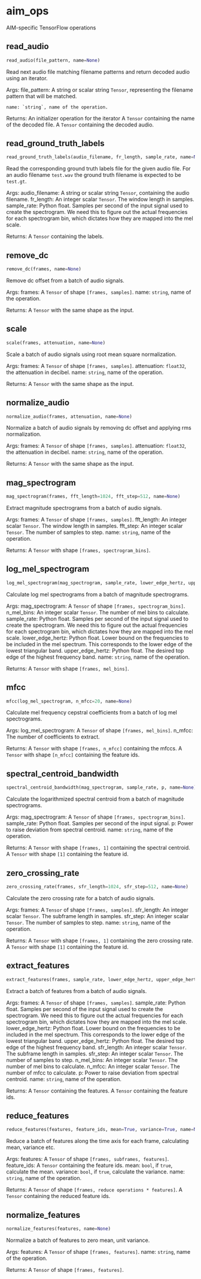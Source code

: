 <h1 id="aim_ops">aim_ops</h1>

AIM-specific TensorFlow operations

<h2 id="aim_ops.read_audio">read_audio</h2>

```python
read_audio(file_pattern, name=None)
```
Read next audio file matching filename patterns and return decoded audio
    using an iterator.

  Args:
    file_pattern: A string or scalar string `Tensor`, representing the
    filename pattern that will be matched.

    name: `string`, name of the operation.

  Returns:
    An initializer operation for the iterator
    A `Tensor` containing the name of the decoded file.
    A `Tensor` containing the decoded audio.

<h2 id="aim_ops.read_ground_truth_labels">read_ground_truth_labels</h2>

```python
read_ground_truth_labels(audio_filename, fr_length, sample_rate, name=None)
```
Read the corresponding ground truth labels file for the given audio file.
    For an audio filename `test.wav` the ground truth filename is expected to be
    `test.gt`.

  Args:
    audio_filename: A string or scalar string `Tensor`, containing the audio
    filename.
    fr_length: An integer scalar `Tensor`. The window length in samples.
    sample_rate: Python float. Samples per second of the input signal used to
    create the spectrogram. We need this to figure out the actual frequencies
    for each spectrogram bin, which dictates how they are mapped into the mel
    scale.

  Returns:
    A `Tensor` containing the labels.

<h2 id="aim_ops.remove_dc">remove_dc</h2>

```python
remove_dc(frames, name=None)
```
Remove dc offset from a batch of audio signals.

  Args:
    frames: A `Tensor` of shape `[frames, samples]`.
    name: `string`, name of the operation.

  Returns:
    A `Tensor` with the same shape as the input.

<h2 id="aim_ops.scale">scale</h2>

```python
scale(frames, attenuation, name=None)
```
Scale a batch of audio signals using root mean square normalization.

  Args:
    frames: A `Tensor` of shape `[frames, samples]`.
    attenuation: `float32`, the attenuation in decibel.
    name: `string`, name of the operation.

  Returns:
    A `Tensor` with the same shape as the input.

<h2 id="aim_ops.normalize_audio">normalize_audio</h2>

```python
normalize_audio(frames, attenuation, name=None)
```
Normalize a batch of audio signals by removing dc offset and applying
    rms normalization.

  Args:
    frames: A `Tensor` of shape `[frames, samples]`.
    attenuation: `float32`, the attenuation in decibel.
    name: `string`, name of the operation.

  Returns:
    A `Tensor` with the same shape as the input.

<h2 id="aim_ops.mag_spectrogram">mag_spectrogram</h2>

```python
mag_spectrogram(frames, fft_length=1024, fft_step=512, name=None)
```
Extract magnitude spectrograms from a batch of audio signals.

  Args:
    frames: A `Tensor` of shape `[frames, samples]`.
    fft_length: An integer scalar `Tensor`. The window length in samples.
    fft_step: An integer scalar `Tensor`. The number of samples to step.
    name: `string`, name of the operation.

  Returns:
    A `Tensor` with shape `[frames, spectrogram_bins]`.

<h2 id="aim_ops.log_mel_spectrogram">log_mel_spectrogram</h2>

```python
log_mel_spectrogram(mag_spectrogram, sample_rate, lower_edge_hertz, upper_edge_hertz, n_mel_bins=128, name=None)
```
Calculate log mel spectrograms from a batch of magnitude spectrograms.

  Args:
    mag_spectrogram: A `Tensor` of shape `[frames, spectrogram_bins]`.
    n_mel_bins: An integer scalar `Tensor`. The number of mel bins to
    calculate.
    sample_rate: Python float. Samples per second of the input signal used to
    create the spectrogram. We need this to figure out the actual frequencies
    for each spectrogram bin, which dictates how they are mapped into the mel
    scale.
    lower_edge_hertz: Python float. Lower bound on the frequencies to be
    included in the mel spectrum. This corresponds to the lower edge of the
    lowest triangular band.
    upper_edge_hertz: Python float. The desired top edge of the highest
    frequency band.
    name: `string`, name of the operation.

  Returns:
    A `Tensor` with shape `[frames, mel_bins]`.

<h2 id="aim_ops.mfcc">mfcc</h2>

```python
mfcc(log_mel_spectrogram, n_mfcc=20, name=None)
```
Calculate mel frequency cepstral coefficients from a batch of log mel
    spectrograms.

  Args:
    log_mel_spectrogram: A `Tensor` of shape `[frames, mel_bins]`.
    n_mfcc: The number of coefficients to extract.

  Returns:
    A `Tensor` with shape `[frames, n_mfcc]` containing the mfccs.
    A `Tensor` with shape `[n_mfcc]` containing the feature ids.

<h2 id="aim_ops.spectral_centroid_bandwidth">spectral_centroid_bandwidth</h2>

```python
spectral_centroid_bandwidth(mag_spectrogram, sample_rate, p, name=None)
```
Calculate the logarithmized spectral centroid from a batch of magnitude
    spectrograms.

  Args:
    mag_spectrogram: A `Tensor` of shape `[frames, spectrogram_bins]`.
    sample_rate: Python float. Samples per second of the input signal.
    p: Power to raise deviation from spectral centroid.
    name: `string`, name of the operation.

  Returns:
    A `Tensor` with shape `[frames, 1]` containing the spectral centroid.
    A `Tensor` with shape `[1]` containing the feature id.

<h2 id="aim_ops.zero_crossing_rate">zero_crossing_rate</h2>

```python
zero_crossing_rate(frames, sfr_length=1024, sfr_step=512, name=None)
```
Calculate the zero crossing rate for a batch of audio signals.

  Args:
    frames: A `Tensor` of shape `[frames, samples]`.
    sfr_length: An integer scalar `Tensor`. The subframe length in samples.
    sfr_step: An integer scalar `Tensor`. The number of samples to step.
    name: `string`, name of the operation.

  Returns:
    A `Tensor` with shape `[frames, 1]` containing the zero crossing rate.
    A `Tensor` with shape `[1]` containing the feature id.

<h2 id="aim_ops.extract_features">extract_features</h2>

```python
extract_features(frames, sample_rate, lower_edge_hertz, upper_edge_hertz, sfr_length=1024, sfr_step=512, n_mel_bins=128, n_mfcc=20, p=2.0, name=None)
```
Extract a batch of features from a batch of audio signals.

  Args:
    frames: A `Tensor` of shape `[frames, samples]`.
    sample_rate: Python float. Samples per second of the input signal used to
    create the spectrogram. We need this to figure out the actual frequencies
    for each spectrogram bin, which dictates how they are mapped into the mel
    scale.
    lower_edge_hertz: Python float. Lower bound on the frequencies to be
    included in the mel spectrum. This corresponds to the lower edge of the
    lowest triangular band.
    upper_edge_hertz: Python float. The desired top edge of the highest
    frequency band.
    sfr_length: An integer scalar `Tensor`. The subframe length in samples.
    sfr_step: An integer scalar `Tensor`. The number of samples to step.
    n_mel_bins: An integer scalar `Tensor`. The number of mel bins to
    calculate.
    n_mfcc: An integer scalar `Tensor`. The number of mfcc to calculate.
    p: Power to raise deviation from spectral centroid.
    name: `string`, name of the operation.

  Returns:
    A `Tensor` containing the features.
    A `Tensor` containing the feature ids.

<h2 id="aim_ops.reduce_features">reduce_features</h2>

```python
reduce_features(features, feature_ids, mean=True, variance=True, name=None)
```
Reduce a batch of features along the time axis for each frame, calculating
    mean, variance etc.

  Args:
    features: A `Tensor` of shape `[frames, subframes, features]`.
    feature_ids: A `Tensor` containing the feature ids.
    mean: `bool`, if `true`, calculate the mean.
    variance: `bool`, if `true`, calculate the variance.
    name: `string`, name of the operation.

  Returns:
    A `Tensor` of shape `[frames, reduce operations * features]`.
    A `Tensor` containing the reduced feature ids.

<h2 id="aim_ops.normalize_features">normalize_features</h2>

```python
normalize_features(features, name=None)
```
Normalize a batch of features to zero mean, unit variance.

  Args:
    features: A `Tensor` of shape `[frames, features]`.
    name: `string`, name of the operation.

  Returns:
    A `Tensor` of shape `[frames, features]`.

